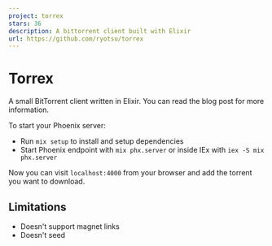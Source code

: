 ```yaml
---
project: torrex
stars: 36
description: A bittorrent client built with Elixir
url: https://github.com/ryotsu/torrex
---
```


Torrex
======

A small BitTorrent client written in Elixir. You can read the blog post for more information.

To start your Phoenix server:

-   Run `mix setup` to install and setup dependencies
-   Start Phoenix endpoint with `mix phx.server` or inside IEx with `iex -S mix phx.server`

Now you can visit `localhost:4000` from your browser and add the torrent you want to download.

Limitations
-----------

-   Doesn't support magnet links
-   Doesn't seed

